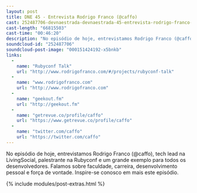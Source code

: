 ```yaml
---
layout: post
title: DNE 45 - Entrevista Rodrigo Franco (@caffo)
cast: 252487706-devnaestrada-devnaestrada-45-entrevista-rodrigo-franco-caffo.mp3
cast-length: "66815503"
cast-time: "00:46:20"
description: "No episódio de hoje, entrevistamos Rodrigo Franco (@caffo), tech lead na LivingSocial, palestrante na Rubyconf e um grande exemplo para todos os desenvolvedores. Falamos sobre faculdade, carreira, desenvolvimento pessoal e força de vontade. Inspire-se conosco em mais este episódio."
soundcloud-id: "252487706"
soundcloud-post-image: "000151424192-x5bnkb"
links:
  -
    name: "Rubyconf Talk"
    url: "http://www.rodrigofranco.com/#/projects/rubyconf-talk"
  -
    name: "www.rodrigofranco.com"
    url: "http://www.rodrigofranco.com"
  -
    name: "geekout.fm"
    url: "http://geekout.fm"
  -
    name: "getrevue.co/profile/caffo"
    url: "https://www.getrevue.co/profile/caffo"
  -
    name: "twitter.com/caffo"
    url: "https://twitter.com/caffo"
---
```


No episódio de hoje, entrevistamos Rodrigo Franco (@caffo), tech lead na LivingSocial, palestrante na Rubyconf e um grande exemplo para todos os desenvolvedores. Falamos sobre faculdade, carreira, desenvolvimento pessoal e força de vontade. Inspire-se conosco em mais este episódio.

{% include modules/post-extras.html %}